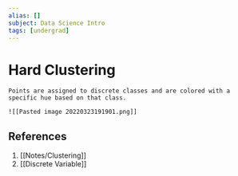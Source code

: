 ```yaml
---
alias: []
subject: Data Science Intro
tags: [undergrad]
---
```

# Hard Clustering


```ad-note
Points are assigned to discrete classes and are colored with a specific hue based on that class.
```

```ad-example
![[Pasted image 20220323191901.png]]
```

## References
1. [[Notes/Clustering]]
2. [[Discrete Variable]]